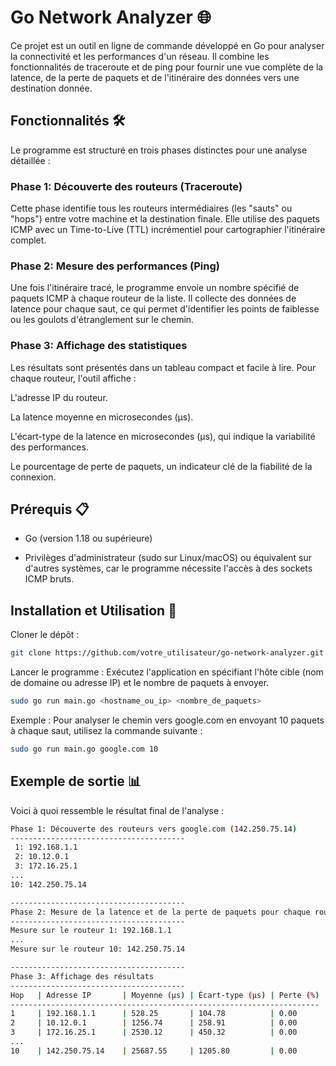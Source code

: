 
# Go Network Analyzer 🌐

Ce projet est un outil en ligne de commande développé en Go pour analyser la connectivité et les performances d'un réseau. Il combine les fonctionnalités de traceroute et de ping pour fournir une vue complète de la latence, de la perte de paquets et de l'itinéraire des données vers une destination donnée.

## Fonctionnalités 🛠️

Le programme est structuré en trois phases distinctes pour une analyse détaillée :

### Phase 1: Découverte des routeurs (Traceroute)

Cette phase identifie tous les routeurs intermédiaires (les "sauts" ou "hops") entre votre machine et la destination finale. Elle utilise des paquets ICMP avec un Time-to-Live (TTL) incrémentiel pour cartographier l'itinéraire complet.

### Phase 2: Mesure des performances (Ping)

Une fois l'itinéraire tracé, le programme envoie un nombre spécifié de paquets ICMP à chaque routeur de la liste. Il collecte des données de latence pour chaque saut, ce qui permet d'identifier les points de faiblesse ou les goulots d'étranglement sur le chemin.

### Phase 3: Affichage des statistiques

Les résultats sont présentés dans un tableau compact et facile à lire. Pour chaque routeur, l'outil affiche :

L'adresse IP du routeur.

La latence moyenne en microsecondes (µs).

L'écart-type de la latence en microsecondes (µs), qui indique la variabilité des performances.

Le pourcentage de perte de paquets, un indicateur clé de la fiabilité de la connexion.

## Prérequis 📋

- Go (version 1.18 ou supérieure)

- Privilèges d'administrateur (sudo sur Linux/macOS) ou équivalent sur d'autres systèmes, car le programme nécessite l'accès à des sockets ICMP bruts.

## Installation et Utilisation 🚀

Cloner le dépôt :

```Bash
git clone https://github.com/votre_utilisateur/go-network-analyzer.git
```

Lancer le programme :
Exécutez l'application en spécifiant l'hôte cible (nom de domaine ou adresse IP) et le nombre de paquets à envoyer.

```Bash
sudo go run main.go <hostname_ou_ip> <nombre_de_paquets>
```

Exemple :
Pour analyser le chemin vers google.com en envoyant 10 paquets à chaque saut, utilisez la commande suivante :

```Bash
sudo go run main.go google.com 10
```

## Exemple de sortie 📊

Voici à quoi ressemble le résultat final de l'analyse :

```Bash
Phase 1: Découverte des routeurs vers google.com (142.250.75.14)
---------------------------------------
 1: 192.168.1.1
 2: 10.12.0.1
 3: 172.16.25.1
...
10: 142.250.75.14

---------------------------------------
Phase 2: Mesure de la latence et de la perte de paquets pour chaque routeur
---------------------------------------
Mesure sur le routeur 1: 192.168.1.1
...
Mesure sur le routeur 10: 142.250.75.14

---------------------------------------
Phase 3: Affichage des résultats
---------------------------------------
Hop   | Adresse IP       | Moyenne (µs) | Écart-type (µs) | Perte (%)
---------------------------------------------------------------------
1     | 192.168.1.1      | 528.25       | 104.78          | 0.00
2     | 10.12.0.1        | 1256.74      | 258.91          | 0.00
3     | 172.16.25.1      | 2530.12      | 450.32          | 0.00
...
10    | 142.250.75.14    | 25687.55     | 1205.80         | 0.00
```
